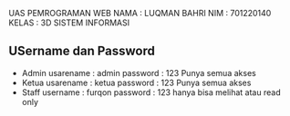 UAS PEMROGRAMAN WEB
NAMA : LUQMAN BAHRI
NIM : 701220140
KELAS : 3D SISTEM INFORMASI

## USername dan Password
- Admin 
	usarename : admin	password : 123
	Punya semua akses
- Ketua
	usarename : ketua password : 123
	Punya semua akses
- Staff
	username : furqon password : 123
	hanya bisa melihat atau read only
